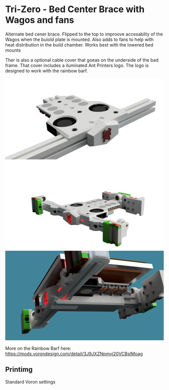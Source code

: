 # Tri-Zero - Bed Center Brace with Wagos and fans

Alternate bed cener brace. Flipped to the top to improove accesabilty of the Wagos when the buiold plate is mounted.
Also adds to fans to help with heat distribution in the build chamber. Works best with the lowered bed mounts

Ther is also a optional cable cover that goeas on the underside of the bad frame. That cover includes a iluminated Ant Printers logo. The logo is designed to work with the rainbow barf.

![P_M](Images/Center_Brace_top.png)
![P_M](Images/948a9337-fb67-4de3-adcb-32c067083b44.PNG)
![P_M](Images/de70bb8d-6b42-48b4-8427-6d4cb8fb3c82.PNG)


More on the Rainbow Barf here: https://mods.vorondesign.com/detail/3J9JXZNpmvj20VCBslMoag

## Printimg

Standard Voron settings

